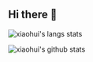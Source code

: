 ## Hi there 👋

<!--
**gu-xiaohui/gu-xiaohui** is a ✨ _special_ ✨ repository because its `README.md` (this file) appears on your GitHub profile.

Here are some ideas to get you started:

- 🔭 I’m currently working on ...
- 🌱 I’m currently learning ...
- 👯 I’m looking to collaborate on ...
- 🤔 I’m looking for help with ...
- 💬 Ask me about ...
- 📫 How to reach me: ...
- 😄 Pronouns: ...
- ⚡ Fun fact: ...
-->

![xiaohui's langs stats](https://github-readme-stats.vercel.app/api/top-langs/?username=gu-xiaohui&layout=compact&theme=radical)

![xiaohui's github stats](https://github-readme-stats.vercel.app/api?username=gu-xiaohui&show_icons=true&theme=radical&count_private=true&include_all_commits=true)

